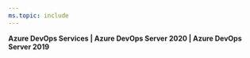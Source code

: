 ```yaml
---
ms.topic: include
---
```


**Azure DevOps Services | Azure DevOps Server 2020 | Azure DevOps Server 2019**